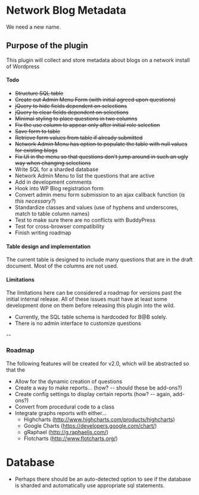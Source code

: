 # Network Blog Metadata
We need a new name.

## Purpose of the plugin
This plugin will collect and store metadata about blogs on a network install of Wordpress

#### Todo
* ~~Structure SQL table~~
* ~~Create out Admin Menu Form (with initial agreed upon questions)~~
* ~~jQuery to hide fields dependent on selections~~
* ~~jQuery to clear fields dependent on selections~~
* ~~Minimal styling to place questions in two columns~~
* ~~Fix the use column to appear only after initial role selection~~
* ~~Save form to table~~
* ~~Retrieve form values from table if already submitted~~
* ~~Network Admin Menu has option to populate the table with null values for existing blogs~~
* ~~Fix UI in the menu so that questions don't jump around in such an ugly way when changing selections~~
* Write SQL for a sharded database
* Network Admin Menu to list the questions that are active
* Add in development comments
* Hook into WP Blog registration form
* Convert admin menu form submission to an ajax callback function (_is this necessary?_)
* Standardize classes and values (use of hyphens and underscores, match to table column names)
* Test to make sure there are no conflicts with BuddyPress
* Test for cross-browser compatibility
* Finish writing roadmap

#### Table design and implementation
The current table is designed to include many questions that are in the draft document. Most of the columns are not used.

#### Limitations
The limitations here can be considered a roadmap for versions past the initial internal release. All of these issues must have at least some development done on them before releasing this plugin into the wild.

* Currently, the SQL table schema is hardcoded for B@B solely.
* There is no admin interface to customize questions

--

### Roadmap

The following features will be created for v2.0, which will be abstracted so that the 

* Allow for the dynamic creation of questions
* Create a way to make reports... (how? -- should these be add-ons?)
* Create config settings to display certain reports (how? -- again, add-ons?)
* Convert from procedural code to a class
* Integrate graphs reports with either...
	* Highcharts (http://www.highcharts.com/products/highcharts)
	* Google Charts (https://developers.google.com/chart/)
	* gRaphael (http://g.raphaeljs.com/)
	* Flotcharts (http://www.flotcharts.org/)

# Database

* Perhaps there should be an auto-detected option to see if the database is sharded and automatically use appropriate sql statements.
